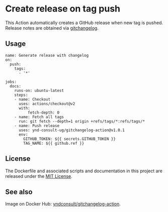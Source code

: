 # Create release on tag push

This Action automatically creates a GitHub release when new tag is pushed. Release notes are obtained via [gitchangelog](https://github.com/vaab/gitchangelog).

## Usage

```workflow
name: Generate release with changelog
on:
  push:
    tags:
      - '*'

jobs:
  docs:
    runs-on: ubuntu-latest
    steps:
    - name: Checkout
      uses: actions/checkout@v2
      with:
          fetch-depth: 0
    - name: Fetch all tags
      run: git fetch --depth=1 origin +refs/tags/*:refs/tags/*
    - name: Push release
      uses: ynd-consult-ug/gitchangelog-action@v1.0.1
      env:
        GITHUB_TOKEN: ${{ secrets.GITHUB_TOKEN }}
        TAG_NAME: ${{ github.ref }}
```

## License

The Dockerfile and associated scripts and documentation in this project are released under the [MIT License](LICENSE).

## See also

Image on Docker Hub: [yndconsult/gitchangelog-action](https://hub.docker.com/r/yndconsult/gitchangelog-action).
